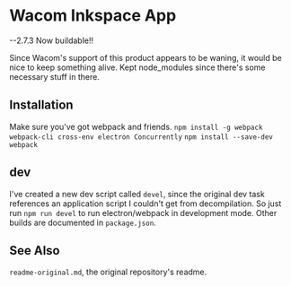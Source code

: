 # Wacom Inkspace App 
--2.7.3
Now buildable!!

Since Wacom's support of this product appears to be waning, it would be nice to keep something alive. Kept node_modules since there's some necessary stuff in there.

## Installation

Make sure you've got webpack and friends.
`npm install -g webpack webpack-cli cross-env electron Concurrently`
`npm install --save-dev webpack`

## dev
I've created a new dev script called `devel`, since the original dev task references an application script I couldn't get from decompilation. So just run `npm run devel` to run electron/webpack in development mode. Other builds are documented in `package.json`.

## See Also
`readme-original.md`, the original repository's readme.